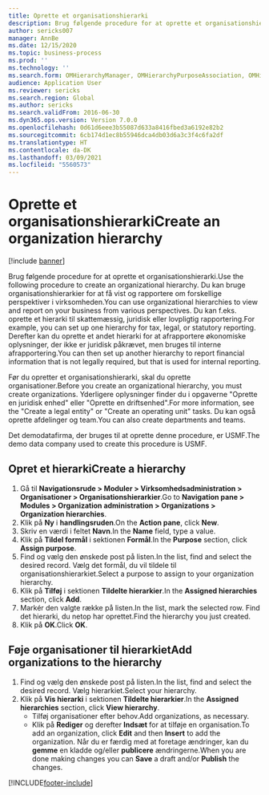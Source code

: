 ```yaml
---
title: Oprette et organisationshierarki
description: Brug følgende procedure for at oprette et organisationshierarki.
author: sericks007
manager: AnnBe
ms.date: 12/15/2020
ms.topic: business-process
ms.prod: ''
ms.technology: ''
ms.search.form: OMHierarchyManager, OMHierarchyPurposeAssociation, OMHierarchySelection, HierarchyDesigner
audience: Application User
ms.reviewer: sericks
ms.search.region: Global
ms.author: sericks
ms.search.validFrom: 2016-06-30
ms.dyn365.ops.version: Version 7.0.0
ms.openlocfilehash: 0d61d6eee3b55087d633a8416fbed3a6192e82b2
ms.sourcegitcommit: 6cb174d1ec8b55946dca4db03d6a3c3f4c6fa2df
ms.translationtype: HT
ms.contentlocale: da-DK
ms.lasthandoff: 03/09/2021
ms.locfileid: "5560573"
---
```

# <a name="create-an-organization-hierarchy"></a><span data-ttu-id="d4ef9-103">Oprette et organisationshierarki</span><span class="sxs-lookup"><span data-stu-id="d4ef9-103">Create an organization hierarchy</span></span>

[!include [banner](../../includes/banner.md)]

<span data-ttu-id="d4ef9-104">Brug følgende procedure for at oprette et organisationshierarki.</span><span class="sxs-lookup"><span data-stu-id="d4ef9-104">Use the following procedure to create an organizational hierarchy.</span></span> <span data-ttu-id="d4ef9-105">Du kan bruge organisationshierarkier for at få vist og rapportere om forskellige perspektiver i virksomheden.</span><span class="sxs-lookup"><span data-stu-id="d4ef9-105">You can use organizational hierarchies to view and report on your business from various perspectives.</span></span> <span data-ttu-id="d4ef9-106">Du kan f.eks. oprette et hierarki til skattemæssig, juridisk eller lovpligtig rapportering.</span><span class="sxs-lookup"><span data-stu-id="d4ef9-106">For example, you can set up one hierarchy for tax, legal, or statutory reporting.</span></span> <span data-ttu-id="d4ef9-107">Derefter kan du oprette et andet hierarki for at afrapportere økonomiske oplysninger, der ikke er juridisk påkrævet, men bruges til interne afrapportering.</span><span class="sxs-lookup"><span data-stu-id="d4ef9-107">You can then set up another hierarchy to report financial information that is not legally required, but that is used for internal reporting.</span></span> 

<span data-ttu-id="d4ef9-108">Før du opretter et organisationshierarki, skal du oprette organisationer.</span><span class="sxs-lookup"><span data-stu-id="d4ef9-108">Before you create an organizational hierarchy, you must create organizations.</span></span> <span data-ttu-id="d4ef9-109">Yderligere oplysninger finder du i opgaverne "Oprette en juridisk enhed" eller "Oprette en driftsenhed".</span><span class="sxs-lookup"><span data-stu-id="d4ef9-109">For more information, see the "Create a legal entity" or "Create an operating unit" tasks.</span></span> <span data-ttu-id="d4ef9-110">Du kan også oprette afdelinger og team.</span><span class="sxs-lookup"><span data-stu-id="d4ef9-110">You can also create departments and teams.</span></span> 

<span data-ttu-id="d4ef9-111">Det demodatafirma, der bruges til at oprette denne procedure, er USMF.</span><span class="sxs-lookup"><span data-stu-id="d4ef9-111">The demo data company used to create this procedure is USMF.</span></span>

## <a name="create-a-hierarchy"></a><span data-ttu-id="d4ef9-112">Opret et hierarki</span><span class="sxs-lookup"><span data-stu-id="d4ef9-112">Create a hierarchy</span></span>
1. <span data-ttu-id="d4ef9-113">Gå til **Navigationsrude > Moduler > Virksomhedsadministration > Organisationer > Organisationshierarkier**.</span><span class="sxs-lookup"><span data-stu-id="d4ef9-113">Go to **Navigation pane > Modules > Organization administration > Organizations > Organization hierarchies**.</span></span>
2. <span data-ttu-id="d4ef9-114">Klik på **Ny** i **handlingsruden**.</span><span class="sxs-lookup"><span data-stu-id="d4ef9-114">On the **Action pane**, click **New**.</span></span>
3. <span data-ttu-id="d4ef9-115">Skriv en værdi i feltet **Navn**.</span><span class="sxs-lookup"><span data-stu-id="d4ef9-115">In the **Name** field, type a value.</span></span>
4. <span data-ttu-id="d4ef9-116">Klik på **Tildel formål** i sektionen **Formål**.</span><span class="sxs-lookup"><span data-stu-id="d4ef9-116">In the **Purpose** section, click **Assign purpose**.</span></span>
5. <span data-ttu-id="d4ef9-117">Find og vælg den ønskede post på listen.</span><span class="sxs-lookup"><span data-stu-id="d4ef9-117">In the list, find and select the desired record.</span></span> <span data-ttu-id="d4ef9-118">Vælg det formål, du vil tildele til organisationshierarkiet.</span><span class="sxs-lookup"><span data-stu-id="d4ef9-118">Select a purpose to assign to your organization hierarchy.</span></span>  
6. <span data-ttu-id="d4ef9-119">Klik på **Tilføj** i sektionen **Tildelte hierarkier**.</span><span class="sxs-lookup"><span data-stu-id="d4ef9-119">In the **Assigned hierarchies** section, click **Add**.</span></span>
7. <span data-ttu-id="d4ef9-120">Markér den valgte række på listen.</span><span class="sxs-lookup"><span data-stu-id="d4ef9-120">In the list, mark the selected row.</span></span> <span data-ttu-id="d4ef9-121">Find det hierarki, du netop har oprettet.</span><span class="sxs-lookup"><span data-stu-id="d4ef9-121">Find the hierarchy you just created.</span></span>  
8. <span data-ttu-id="d4ef9-122">Klik på **OK**.</span><span class="sxs-lookup"><span data-stu-id="d4ef9-122">Click **OK**.</span></span>

## <a name="add-organizations-to-the-hierarchy"></a><span data-ttu-id="d4ef9-123">Føje organisationer til hierarkiet</span><span class="sxs-lookup"><span data-stu-id="d4ef9-123">Add organizations to the hierarchy</span></span>
1. <span data-ttu-id="d4ef9-124">Find og vælg den ønskede post på listen.</span><span class="sxs-lookup"><span data-stu-id="d4ef9-124">In the list, find and select the desired record.</span></span> <span data-ttu-id="d4ef9-125">Vælg hierarkiet.</span><span class="sxs-lookup"><span data-stu-id="d4ef9-125">Select your hierarchy.</span></span>  
2. <span data-ttu-id="d4ef9-126">Klik på **Vis hierarki** i sektionen **Tildelte hierarkier**.</span><span class="sxs-lookup"><span data-stu-id="d4ef9-126">In the **Assigned hierarchies** section, click **View hierarchy**.</span></span>
    - <span data-ttu-id="d4ef9-127">Tilføj organisationer efter behov.</span><span class="sxs-lookup"><span data-stu-id="d4ef9-127">Add organizations, as necessary.</span></span>  
    - <span data-ttu-id="d4ef9-128">Klik på **Rediger** og derefter **Indsæt** for at tilføje en organisation.</span><span class="sxs-lookup"><span data-stu-id="d4ef9-128">To add an organization, click **Edit** and then **Insert** to add the organization.</span></span> <span data-ttu-id="d4ef9-129">Når du er færdig med at foretage ændringer, kan du **gemme** en kladde og/eller **publicere** ændringerne.</span><span class="sxs-lookup"><span data-stu-id="d4ef9-129">When you are done making changes you can **Save** a draft and/or **Publish** the changes.</span></span>  



[!INCLUDE[footer-include](../../../../includes/footer-banner.md)]